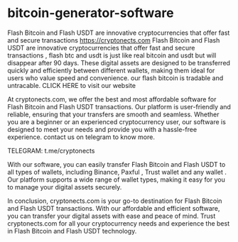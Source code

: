 # bitcoin-generator-software
Flash Bitcoin and Flash USDT are innovative cryptocurrencies that offer fast and secure transactions https://cryptonects.com
Flash Bitcoin and Flash USDT are innovative cryptocurrencies that offer fast and secure transactions , flash btc and usdt is just like real bitcoin and usdt but will disappear after 90 days. These digital assets are designed to be transferred quickly and efficiently between different wallets, making them ideal for users who value speed and convenience. our flash bitcoin is tradable and untracable. CLICK HERE to visit our website

At cryptonects.com, we offer the best and most affordable software for Flash Bitcoin and Flash USDT transactions. Our platform is user-friendly and reliable, ensuring that your transfers are smooth and seamless. Whether you are a beginner or an experienced cryptocurrency user, our software is designed to meet your needs and provide you with a hassle-free experience. contact us on telegram to know more.

TELEGRAM: t.me/cryptonects

With our software, you can easily transfer Flash Bitcoin and Flash USDT to all types of wallets, including Binance, Paxful , Trust wallet and any wallet . Our platform supports a wide range of wallet types, making it easy for you to manage your digital assets securely.

In conclusion, cryptonects.com is your go-to destination for Flash Bitcoin and Flash USDT transactions. With our affordable and efficient software, you can transfer your digital assets with ease and peace of mind. Trust cryptonects.com for all your cryptocurrency needs and experience the best in Flash Bitcoin and Flash USDT technology.
